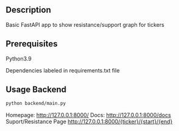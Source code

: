 ## Description

Basic FastAPI app to show resistance/support graph for tickers

## Prerequisites

Python3.9

Dependencies labeled in requirements.txt file

## Usage Backend

```bash
python backend/main.py
```

Homepage: http://127.0.0.1:8000/
Docs: http://127.0.0.1:8000/docs
Suport/Resistance Page http://127.0.0.1:8000/{ticker}/{start}/{end}
